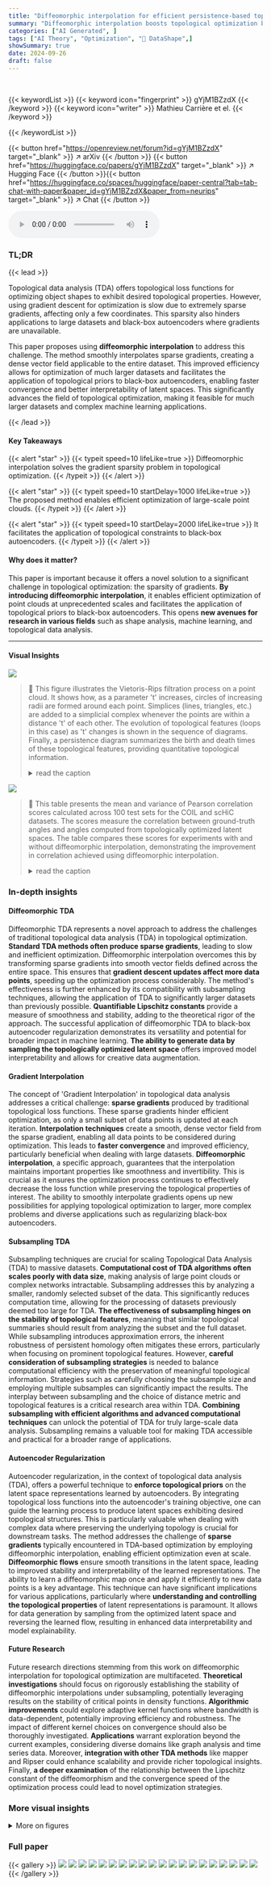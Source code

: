 ```yaml
---
title: "Diffeomorphic interpolation for efficient persistence-based topological optimization"
summary: "Diffeomorphic interpolation boosts topological optimization by transforming sparse gradients into smooth vector fields, enabling efficient large-scale point cloud optimization and black-box autoencode..."
categories: ["AI Generated", ]
tags: ["AI Theory", "Optimization", "🏢 DataShape",]
showSummary: true
date: 2024-09-26
draft: false
---
```


<br>

{{< keywordList >}}
{{< keyword icon="fingerprint" >}} gYjM1BZzdX {{< /keyword >}}
{{< keyword icon="writer" >}} Mathieu Carrière et el. {{< /keyword >}}
 
{{< /keywordList >}}

{{< button href="https://openreview.net/forum?id=gYjM1BZzdX" target="_blank" >}}
↗ arXiv
{{< /button >}}
{{< button href="https://huggingface.co/papers/gYjM1BZzdX" target="_blank" >}}
↗ Hugging Face
{{< /button >}}{{< button href="https://huggingface.co/spaces/huggingface/paper-central?tab=tab-chat-with-paper&paper_id=gYjM1BZzdX&paper_from=neurips" target="_blank" >}}
↗ Chat
{{< /button >}}




<audio controls>
    <source src="https://ai-paper-reviewer.com/gYjM1BZzdX/podcast.wav" type="audio/wav">
    Your browser does not support the audio element.
</audio>


### TL;DR


{{< lead >}}

Topological data analysis (TDA) offers topological loss functions for optimizing object shapes to exhibit desired topological properties. However, using gradient descent for optimization is slow due to extremely sparse gradients, affecting only a few coordinates.  This sparsity also hinders applications to large datasets and black-box autoencoders where gradients are unavailable. 

This paper proposes using **diffeomorphic interpolation** to address this challenge.  The method smoothly interpolates sparse gradients, creating a dense vector field applicable to the entire dataset. This improved efficiency allows for optimization of much larger datasets and facilitates the application of topological priors to black-box autoencoders, enabling faster convergence and better interpretability of latent spaces. This significantly advances the field of topological optimization, making it feasible for much larger datasets and complex machine learning applications.

{{< /lead >}}


#### Key Takeaways

{{< alert "star" >}}
{{< typeit speed=10 lifeLike=true >}} Diffeomorphic interpolation solves the gradient sparsity problem in topological optimization. {{< /typeit >}}
{{< /alert >}}

{{< alert "star" >}}
{{< typeit speed=10 startDelay=1000 lifeLike=true >}} The proposed method enables efficient optimization of large-scale point clouds. {{< /typeit >}}
{{< /alert >}}

{{< alert "star" >}}
{{< typeit speed=10 startDelay=2000 lifeLike=true >}} It facilitates the application of topological constraints to black-box autoencoders. {{< /typeit >}}
{{< /alert >}}

#### Why does it matter?
This paper is important because it offers a novel solution to a significant challenge in topological optimization: the sparsity of gradients.  **By introducing diffeomorphic interpolation**, it enables efficient optimization of point clouds at unprecedented scales and facilitates the application of topological priors to black-box autoencoders. This opens **new avenues for research in various fields** such as shape analysis, machine learning, and topological data analysis.

------
#### Visual Insights



![](https://ai-paper-reviewer.com/gYjM1BZzdX/figures_2_1.jpg)

> 🔼 This figure illustrates the Vietoris-Rips filtration process on a point cloud.  It shows how, as a parameter 't' increases, circles of increasing radii are formed around each point.  Simplices (lines, triangles, etc.) are added to a simplicial complex whenever the points are within a distance 't' of each other. The evolution of topological features (loops in this case) as 't' changes is shown in the sequence of diagrams.  Finally, a persistence diagram summarizes the birth and death times of these topological features, providing quantitative topological information.
> <details>
> <summary>read the caption</summary>
> Figure 1: Illustration of the Vietoris-Rips filtration on a point cloud in R<sup>d</sup>, focusing on one-dimensional topological features (loops). When the filtration parameter t increases, loops appear and disappear in the filtration. These values are accounted in the resulting persistence diagram (right).
> </details>





![](https://ai-paper-reviewer.com/gYjM1BZzdX/tables_9_1.jpg)

> 🔼 This table presents the mean and variance of Pearson correlation scores calculated across 100 test sets for the COIL and scHiC datasets.  The scores measure the correlation between ground-truth angles and angles computed from topologically optimized latent spaces.  The table compares these scores for experiments with and without diffeomorphic interpolation, demonstrating the improvement in correlation achieved using diffeomorphic interpolation.
> <details>
> <summary>read the caption</summary>
> Table 1: Means and variances of correlation scores computed over 100 test sets, for both COIL and scHiC.
> </details>





### In-depth insights


#### Diffeomorphic TDA
Diffeomorphic TDA represents a novel approach to address the challenges of traditional topological data analysis (TDA) in topological optimization.  **Standard TDA methods often produce sparse gradients**, leading to slow and inefficient optimization.  Diffeomorphic interpolation overcomes this by transforming sparse gradients into smooth vector fields defined across the entire space. This ensures that **gradient descent updates affect more data points**, speeding up the optimization process considerably. The method's effectiveness is further enhanced by its compatibility with subsampling techniques, allowing the application of TDA to significantly larger datasets than previously possible.  **Quantifiable Lipschitz constants** provide a measure of smoothness and stability, adding to the theoretical rigor of the approach.  The successful application of diffeomorphic TDA to black-box autoencoder regularization demonstrates its versatility and potential for broader impact in machine learning.  **The ability to generate data by sampling the topologically optimized latent space** offers improved model interpretability and allows for creative data augmentation.

#### Gradient Interpolation
The concept of 'Gradient Interpolation' in topological data analysis addresses a critical challenge: **sparse gradients** produced by traditional topological loss functions.  These sparse gradients hinder efficient optimization, as only a small subset of data points is updated at each iteration.  **Interpolation techniques** create a smooth, dense vector field from the sparse gradient, enabling all data points to be considered during optimization. This leads to **faster convergence** and improved efficiency, particularly beneficial when dealing with large datasets.  **Diffeomorphic interpolation**, a specific approach, guarantees that the interpolation maintains important properties like smoothness and invertibility. This is crucial as it ensures the optimization process continues to effectively decrease the loss function while preserving the topological properties of interest.  The ability to smoothly interpolate gradients opens up new possibilities for applying topological optimization to larger, more complex problems and diverse applications such as regularizing black-box autoencoders.

#### Subsampling TDA
Subsampling techniques are crucial for scaling Topological Data Analysis (TDA) to massive datasets.  **Computational cost of TDA algorithms often scales poorly with data size**, making analysis of large point clouds or complex networks intractable. Subsampling addresses this by analyzing a smaller, randomly selected subset of the data.  This significantly reduces computation time, allowing for the processing of datasets previously deemed too large for TDA.  **The effectiveness of subsampling hinges on the stability of topological features**, meaning that similar topological summaries should result from analyzing the subset and the full dataset.  While subsampling introduces approximation errors, the inherent robustness of persistent homology often mitigates these errors, particularly when focusing on prominent topological features.  However, **careful consideration of subsampling strategies** is needed to balance computational efficiency with the preservation of meaningful topological information.  Strategies such as carefully choosing the subsample size and employing multiple subsamples can significantly impact the results.  The interplay between subsampling and the choice of distance metric and topological features is a critical research area within TDA.  **Combining subsampling with efficient algorithms and advanced computational techniques** can unlock the potential of TDA for truly large-scale data analysis.  Subsampling remains a valuable tool for making TDA accessible and practical for a broader range of applications.

#### Autoencoder Regularization
Autoencoder regularization, in the context of topological data analysis (TDA), offers a powerful technique to **enforce topological priors** on the latent space representations learned by autoencoders.  By integrating topological loss functions into the autoencoder's training objective, one can guide the learning process to produce latent spaces exhibiting desired topological structures.  This is particularly valuable when dealing with complex data where preserving the underlying topology is crucial for downstream tasks.  The method addresses the challenge of **sparse gradients** typically encountered in TDA-based optimization by employing diffeomorphic interpolation, enabling efficient optimization even at scale.  **Diffeomorphic flows** ensure smooth transitions in the latent space, leading to improved stability and interpretability of the learned representations.  The ability to learn a diffeomorphic map once and apply it efficiently to new data points is a key advantage.  This technique can have significant implications for various applications, particularly where **understanding and controlling the topological properties** of latent representations is paramount. It allows for data generation by sampling from the optimized latent space and reversing the learned flow, resulting in enhanced data interpretability and model explainability.

#### Future Research
Future research directions stemming from this work on diffeomorphic interpolation for topological optimization are multifaceted.  **Theoretical investigations** should focus on rigorously establishing the stability of diffeomorphic interpolations under subsampling, potentially leveraging results on the stability of critical points in density functions.  **Algorithmic improvements** could explore adaptive kernel functions where bandwidth is data-dependent, potentially improving efficiency and robustness.  The impact of different kernel choices on convergence should also be thoroughly investigated.  **Applications** warrant exploration beyond the current examples, considering diverse domains like graph analysis and time series data.  Moreover, **integration with other TDA methods** like mapper and Ripser could enhance scalability and provide richer topological insights.  Finally, **a deeper examination** of the relationship between the Lipschitz constant of the diffeomorphism and the convergence speed of the optimization process could lead to novel optimization strategies.


### More visual insights

<details>
<summary>More on figures
</summary>


![](https://ai-paper-reviewer.com/gYjM1BZzdX/figures_4_1.jpg)

> 🔼 This figure illustrates the effect of diffeomorphic interpolation on a point cloud. The black arrows show the sparse gradient of a topological loss function, which only affects a few points. The orange arrows, generated by the diffeomorphic interpolation technique, show a smoother vector field extending the gradient to all points, enabling a more efficient optimization.
> <details>
> <summary>read the caption</summary>
> Figure 2: (blue) A point cloud X, and (black) the negative gradient -∇L(X) of a simplification loss which aims at destroying the loop by collapsing the circle (reduce the loop's death time) and tearing it (increase the birth time). While ∇L(X) only affects four points in X, the diffeomorphic interpolation ῦ(X) (orange, σ = 0.1) is defined on R<sup>d</sup>, hence extends smoothly to other points in X.
> </details>



![](https://ai-paper-reviewer.com/gYjM1BZzdX/figures_6_1.jpg)

> 🔼 This figure showcases the benefits of combining subsampling with diffeomorphic interpolation for topological optimization. It compares the vanilla gradient descent approach (sparse updates) with the proposed approach (dense updates) using a topological simplification loss.  The figure illustrates how diffeomorphic interpolation significantly improves the efficiency of the optimization process.
> <details>
> <summary>read the caption</summary>
> Figure 3: Showcase of the usefulness of subsampling combined with diffeomorphic interpolations to minimize a topological simplification loss, with parameters λ = 0.1, s = 50, n = 500. (a) Initial point cloud X (blue), subsample X' (red), vanilla topological gradient on the subsample (black) and corresponding diffeomorphic interpolation (orange). (b) and (c), the point cloud Xt after running t = 100 and t = 500 steps of vanilla gradient descent. (d) the point cloud Xt after running t = 100 steps of diffeomorphic gradient descent.
> </details>



![](https://ai-paper-reviewer.com/gYjM1BZzdX/figures_7_1.jpg)

> 🔼 This figure compares four different methods for topological optimization: vanilla gradient descent, diffeomorphic interpolation, Oineus, and a combination of Oineus and diffeomorphic interpolation. The top row shows the initial and final point clouds for each method, illustrating the different ways they modify the point cloud to reduce the topological loss. The bottom row shows plots of the loss over iterations and over time for each method. The results demonstrate that the diffeomorphic interpolation and Oineus methods significantly outperform the vanilla gradient descent method in terms of loss reduction, and that combining Oineus with diffeomorphic interpolation yields the fastest convergence.
> <details>
> <summary>read the caption</summary>
> Figure 4: (Top) From left to right: initial point cloud, and final point cloud for the different flows. (Bottom) Evolution of the losses with respect to the number of iterations and with respect to running time.
> </details>



![](https://ai-paper-reviewer.com/gYjM1BZzdX/figures_7_2.jpg)

> 🔼 This figure compares the vanilla topological gradient descent and the diffeomorphic gradient descent methods on the Stanford Bunny dataset for topological augmentation.  The left side shows the initial bunny point cloud and the results after different numbers of epochs (iterations) for both methods.  The right side shows the loss evolution over the iterations.  The vanilla gradient descent shows minimal changes even after 1000 epochs, while the diffeomorphic gradient descent achieves significant changes in a much shorter timeframe.
> <details>
> <summary>read the caption</summary>
> Figure 5: From left to right: initial Stanford bunny X0, the point cloud after 1, 000 epochs of vanilla topological gradient descent (barely any changes), the point cloud after 200 epochs of diffeomorphic gradient descent, after 1,000 epochs, and eventually the evolution of losses for both methods over iterations.
> </details>



![](https://ai-paper-reviewer.com/gYjM1BZzdX/figures_8_1.jpg)

> 🔼 This figure shows the results of applying the proposed diffeomorphic interpolation method to the latent spaces of a variational autoencoder trained on COIL images (rotating objects).  The left side shows the initial latent space (LS) for the vase image in blue, and how it transforms after gradient descent using the diffeomorphic approach in orange. The corresponding topological loss reduction is also plotted in a graph. The right side shows the same process but for the duck image. The method aims to improve the topological properties of the latent space by making it more circular, reflecting the circular motion of the objects.
> <details>
> <summary>read the caption</summary>
> Figure 7: COIL images, their corresponding initial LSs in blue and final LSs obtained with diffeomorphic gradient descent in orange, and the corresponding topological losses, for both vase (left) and duck (right).
> </details>



![](https://ai-paper-reviewer.com/gYjM1BZzdX/figures_8_2.jpg)

> 🔼 This figure shows the results of applying diffeomorphic interpolation to the latent spaces (LSs) of a variational autoencoder (VAE) trained on the COIL dataset. The initial LSs (blue) are compared to the final LSs (orange) obtained after applying the diffeomorphic gradient descent.  The images show how the algorithm modifies the latent space to improve its topological properties, aiming for a circular structure, as indicated by the topological loss values shown for both the vase and duck objects.
> <details>
> <summary>read the caption</summary>
> Figure 7: COIL images, their corresponding initial LSs in blue and final LSs obtained with diffeomorphic gradient descent in orange, and the corresponding topological losses, for both vase (left) and duck (right).
> </details>



![](https://ai-paper-reviewer.com/gYjM1BZzdX/figures_14_1.jpg)

> 🔼 This figure shows the result of topological optimization on an initial point cloud.  The objective function used encourages the formation of loops (1-dimensional topological features) while regularizing to prevent points from moving to infinity. The three subplots show (1) the initial and final point cloud, (2) the initial and final persistence diagrams, and (3) the loss function's evolution over iterations.  This experiment was replicated from a previously published work, with code provided for reproducibility.
> <details>
> <summary>read the caption</summary>
> Figure 8: Topological optimization of an initial point cloud X (in red) by minimizing X → Σ(b,d)∈Dgm(X) |d|² + x∈X dist(x, [−1, 1]²). This loss favors the apparition of topological features (loops) while the regularization term penalizes points that would go to infinity otherwise. Experiment reproduced following the setting of [4], using code available at https://github.com/GUDHI/TDA-tutorial/blob/master/Tuto-GUDHI-optimization.ipynb.
> </details>



![](https://ai-paper-reviewer.com/gYjM1BZzdX/figures_15_1.jpg)

> 🔼 This figure shows the results of topological optimization using both vanilla gradient descent and the proposed diffeomorphic interpolation method, with subsampling applied to handle large datasets. The left three panels display the initial point cloud and the results after 750 epochs of vanilla gradient descent and diffeomorphic interpolation, respectively.  The rightmost panel shows the evolution of the loss function over the 750 epochs, clearly demonstrating the faster convergence and lower final loss achieved by the diffeomorphic interpolation method.  Subsampling is a crucial element, allowing the algorithm to scale to larger datasets.
> <details>
> <summary>read the caption</summary>
> Figure 9: Topological optimization with subsampling. From left to right, the initial point cloud X0, the point cloud after 750 steps of vanilla gradient descent (+subsampling), the point cloud after 750 steps of diffeomorphic interpolation gradient descent (+subsampling), loss evolution over epochs. Parameters: λ = 0.1, σ = 0.1.
> </details>



![](https://ai-paper-reviewer.com/gYjM1BZzdX/figures_15_2.jpg)

> 🔼 This figure shows the results of applying the proposed diffeomorphic interpolation method to latent spaces (LSs) of a variational autoencoder (VAE) trained on the COIL dataset. The top row displays the original images of five different objects (duck, cat, pig, vase, and teapot). The middle row shows the latent spaces obtained after applying the proposed method (orange dots) and the original latent spaces (blue dots). The bottom row shows the evolution of the topological loss during the optimization process for each object. The results demonstrate that the proposed method effectively improves the topological properties of the latent spaces.
> <details>
> <summary>read the caption</summary>
> Figure 10: Topologically-optimized LSs and losses for duck, cat, pig, vase and teapot.
> </details>



![](https://ai-paper-reviewer.com/gYjM1BZzdX/figures_16_1.jpg)

> 🔼 The figure shows the result of applying different gradient descent methods to minimize a topological loss function. The top row displays the initial point cloud and the final point cloud obtained after applying vanilla gradient descent, diffeomorphic interpolation, Oineus algorithm, and a combination of Oineus and diffeomorphic interpolation. The bottom row shows the evolution of the loss function with respect to the number of iterations and the running time for each method. The results demonstrate that the diffeomorphic interpolation and Oineus methods converge faster and achieve lower loss values compared to vanilla gradient descent, and the combination of Oineus and diffeomorphic interpolation shows the best performance. The visualizations help to compare different gradient descent approaches for topological optimization and assess their effectiveness.
> <details>
> <summary>read the caption</summary>
> Figure 4: (Top) From left to right: initial point cloud, and final point cloud for the different flows. (Bottom) Evolution of the losses with respect to the number of iterations and with respect to running time.
> </details>



![](https://ai-paper-reviewer.com/gYjM1BZzdX/figures_17_1.jpg)

> 🔼 This figure shows the impact of the bandwidth (σ) parameter on the convergence speed of the diffeomorphic interpolation method proposed in the paper.  The left panel displays the total running time to converge (or reach the maximum iteration limit of 200), while the right panel displays the number of iterations required for convergence.  Both panels show median values and 10th and 90th percentiles from 50 runs of the algorithm.  The results demonstrate that a value of σ around 0.3 provides a good balance between convergence speed and the number of iterations, while extremely small or large values of σ hinder convergence.
> <details>
> <summary>read the caption</summary>
> Figure 12: Topological simplification, point cloud of diameter 2 with median pairwise distance ~ √2. Median and 10–90 percentiles over 50 runs. (Left) Time to converge for different values of σ∈ [0,5] (σ = 0 corresponds to Vanilla). (Right) #iterations to converge (or stop after 200 iterations, indicated by the dashed red line).
> </details>



![](https://ai-paper-reviewer.com/gYjM1BZzdX/figures_17_2.jpg)

> 🔼 This figure shows how the correlation scores between latent space angles and repli scores vary with different kernel bandwidths (σ) for several datasets (Cat, Pig, Vase, and scHiC).  The x-axis represents the kernel bandwidth, and the y-axis shows the correlation scores. The plot reveals oscillations in the correlation scores for very small or large bandwidths, suggesting more stable scores in the middle range. These oscillations might also stem from how the correlation scores are calculated.
> <details>
> <summary>read the caption</summary>
> Figure 13: Influence of the kernel bandwidth σ on correlation scores for a few datasets. The values of σ are evenly spaced between 0.05 and 1 for the COIL datasets, and between 0.025 and 0.5 for the scHiC dataset.
> </details>



</details>






### Full paper

{{< gallery >}}
<img src="https://ai-paper-reviewer.com/gYjM1BZzdX/1.png" class="grid-w50 md:grid-w33 xl:grid-w25" />
<img src="https://ai-paper-reviewer.com/gYjM1BZzdX/2.png" class="grid-w50 md:grid-w33 xl:grid-w25" />
<img src="https://ai-paper-reviewer.com/gYjM1BZzdX/3.png" class="grid-w50 md:grid-w33 xl:grid-w25" />
<img src="https://ai-paper-reviewer.com/gYjM1BZzdX/4.png" class="grid-w50 md:grid-w33 xl:grid-w25" />
<img src="https://ai-paper-reviewer.com/gYjM1BZzdX/5.png" class="grid-w50 md:grid-w33 xl:grid-w25" />
<img src="https://ai-paper-reviewer.com/gYjM1BZzdX/6.png" class="grid-w50 md:grid-w33 xl:grid-w25" />
<img src="https://ai-paper-reviewer.com/gYjM1BZzdX/7.png" class="grid-w50 md:grid-w33 xl:grid-w25" />
<img src="https://ai-paper-reviewer.com/gYjM1BZzdX/8.png" class="grid-w50 md:grid-w33 xl:grid-w25" />
<img src="https://ai-paper-reviewer.com/gYjM1BZzdX/9.png" class="grid-w50 md:grid-w33 xl:grid-w25" />
<img src="https://ai-paper-reviewer.com/gYjM1BZzdX/10.png" class="grid-w50 md:grid-w33 xl:grid-w25" />
<img src="https://ai-paper-reviewer.com/gYjM1BZzdX/11.png" class="grid-w50 md:grid-w33 xl:grid-w25" />
<img src="https://ai-paper-reviewer.com/gYjM1BZzdX/12.png" class="grid-w50 md:grid-w33 xl:grid-w25" />
<img src="https://ai-paper-reviewer.com/gYjM1BZzdX/13.png" class="grid-w50 md:grid-w33 xl:grid-w25" />
<img src="https://ai-paper-reviewer.com/gYjM1BZzdX/14.png" class="grid-w50 md:grid-w33 xl:grid-w25" />
<img src="https://ai-paper-reviewer.com/gYjM1BZzdX/15.png" class="grid-w50 md:grid-w33 xl:grid-w25" />
<img src="https://ai-paper-reviewer.com/gYjM1BZzdX/16.png" class="grid-w50 md:grid-w33 xl:grid-w25" />
<img src="https://ai-paper-reviewer.com/gYjM1BZzdX/17.png" class="grid-w50 md:grid-w33 xl:grid-w25" />
<img src="https://ai-paper-reviewer.com/gYjM1BZzdX/18.png" class="grid-w50 md:grid-w33 xl:grid-w25" />
<img src="https://ai-paper-reviewer.com/gYjM1BZzdX/19.png" class="grid-w50 md:grid-w33 xl:grid-w25" />
<img src="https://ai-paper-reviewer.com/gYjM1BZzdX/20.png" class="grid-w50 md:grid-w33 xl:grid-w25" />
{{< /gallery >}}